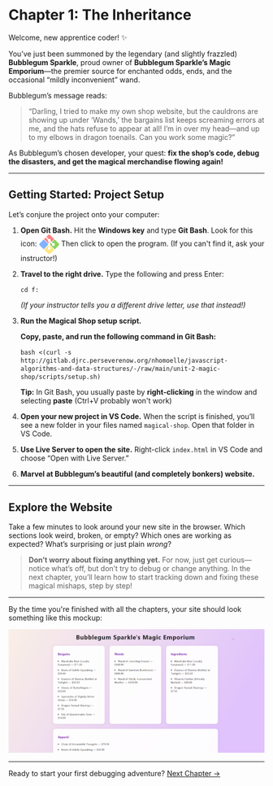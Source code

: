 # Chapter 1: The Inheritance

Welcome, new apprentice coder! ✨

You’ve just been summoned by the legendary (and slightly frazzled) **Bubblegum Sparkle**, proud owner of **Bubblegum Sparkle’s Magic Emporium**—the premier source for enchanted odds, ends, and the occasional “mildly inconvenient” wand.

Bubblegum’s message reads:

> “Darling, I tried to make my own shop website, but the cauldrons are showing up under ‘Wands,’ the bargains list keeps screaming errors at me, and the hats refuse to appear at all! I’m in over my head—and up to my elbows in dragon toenails. Can you work some magic?”

As Bubblegum’s chosen developer, your quest: **fix the shop’s code, debug the disasters, and get the magical merchandise flowing again!**

---

## Getting Started: Project Setup

Let’s conjure the project onto your computer:

1. **Open Git Bash.**
   Hit the **Windows key** and type **Git Bash**. Look for this icon: <img src="../images/git-bash.svg" alt="Git Bash logo" width="40" style="vertical-align:middle;" />
   Then click to open the program. (If you can't find it, ask your instructor!)

2. **Travel to the right drive.**
   Type the following and press Enter:

   ```
   cd f:
   ```

   *(If your instructor tells you a different drive letter, use that instead!)*

3. **Run the Magical Shop setup script.**

   **Copy, paste, and run the following command in Git Bash:**

   ```
   bash <(curl -s http://gitlab.djrc.perseverenow.org/nhomoelle/javascript-algorithms-and-data-structures/-/raw/main/unit-2-magic-shop/scripts/setup.sh)
   ```

   **Tip:** In Git Bash, you usually paste by **right-clicking** in the window and selecting **paste** (Ctrl+V probably won't work)

4. **Open your new project in VS Code.**
   When the script is finished, you’ll see a new folder in your files named `magical-shop`.
   Open that folder in VS Code.

5. **Use Live Server to open the site.**
   Right-click `index.html` in VS Code and choose “Open with Live Server.”

6. **Marvel at Bubblegum’s beautiful (and completely bonkers) website.**

---

## Explore the Website

Take a few minutes to look around your new site in the browser.
Which sections look weird, broken, or empty? Which ones are working as expected?
What’s surprising or just plain *wrong*?

> **Don’t worry about fixing anything yet.**
> For now, just get curious—notice what’s off, but don’t try to debug or change anything.
> In the next chapter, you’ll learn how to start tracking down and fixing these magical mishaps, step by step!

---

By the time you're finished with all the chapters, your site should look something like this mockup:


![Beginning Mockup](../images/begining-mockup.png)

---

Ready to start your first debugging adventure?
[Next Chapter →](./magic-shop-chapter-2.md)